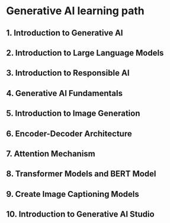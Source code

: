 # Generative AI learning path
## 1. Introduction to Generative AI

## 2. Introduction to Large Language Models

## 3. Introduction to Responsible AI

## 4. Generative AI Fundamentals

## 5. Introduction to Image Generation

## 6. Encoder-Decoder Architecture

## 7. Attention Mechanism

## 8. Transformer Models and BERT Model

## 9. Create Image Captioning Models

## 10. Introduction to Generative AI Studio

